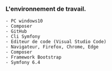 ### L'environnement de travail.
    - PC windows10
    - Composer 
    - GitHub
    - Cli Symfony
    - Editeur de code (Visual Studio Code)
    - Navigateur, Firefox, Chrome, Edge
    - Composer
    - Framework Bootstrap
    - Symfony 6.4
    